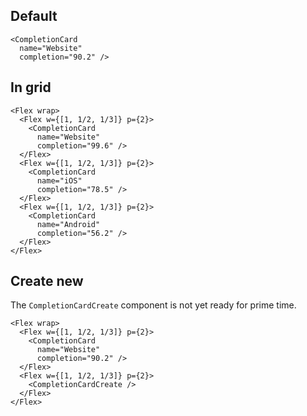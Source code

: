 ## Default
```react
<CompletionCard
  name="Website"
  completion="90.2" />
```

## In grid
```react
<Flex wrap>
  <Flex w={[1, 1/2, 1/3]} p={2}>
    <CompletionCard
      name="Website"
      completion="99.6" />
  </Flex>
  <Flex w={[1, 1/2, 1/3]} p={2}>
    <CompletionCard
      name="iOS"
      completion="78.5" />
  </Flex>
  <Flex w={[1, 1/2, 1/3]} p={2}>
    <CompletionCard
      name="Android"
      completion="56.2" />
  </Flex>
</Flex>
```

## Create new
The `CompletionCardCreate` component is not yet ready for prime time.
```react
<Flex wrap>
  <Flex w={[1, 1/2, 1/3]} p={2}>
    <CompletionCard
      name="Website"
      completion="90.2" />
  </Flex>
  <Flex w={[1, 1/2, 1/3]} p={2}>
    <CompletionCardCreate />
  </Flex>
</Flex>
```
